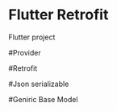 # Flutter Retrofit

Flutter project

#Provider

#Retrofit

#Json serializable

#Geniric Base Model


